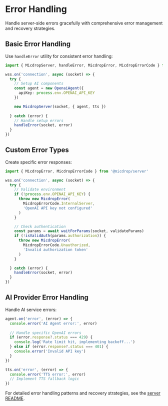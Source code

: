 # Error Handling

Handle server-side errors gracefully with comprehensive error management and recovery strategies.

## Basic Error Handling

Use `handleError` utility for consistent error handling:

```typescript
import { MicdropServer, handleError, MicdropError, MicdropErrorCode } from '@micdrop/server'

wss.on('connection', async (socket) => {
  try {
    // Setup AI components
    const agent = new OpenaiAgent({
      apiKey: process.env.OPENAI_API_KEY
    })

    new MicdropServer(socket, { agent, tts })
    
  } catch (error) {
    // Handle setup errors
    handleError(socket, error)
  }
})
```

## Custom Error Types

Create specific error responses:

```typescript
import { MicdropError, MicdropErrorCode } from '@micdrop/server'

wss.on('connection', async (socket) => {
  try {
    // Validate environment
    if (!process.env.OPENAI_API_KEY) {
      throw new MicdropError(
        MicdropErrorCode.InternalServer,
        'OpenAI API key not configured'
      )
    }

    // Check authentication
    const params = await waitForParams(socket, validateParams)
    if (!isValidAuth(params.authorization)) {
      throw new MicdropError(
        MicdropErrorCode.Unauthorized,
        'Invalid authorization token'
      )
    }

  } catch (error) {
    handleError(socket, error)
  }
})
```

## AI Provider Error Handling

Handle AI service errors:

```typescript
agent.on('error', (error) => {
  console.error('AI Agent error:', error)
  
  // Handle specific OpenAI errors
  if (error.response?.status === 429) {
    console.log('Rate limit hit, implementing backoff...')
  } else if (error.response?.status === 401) {
    console.error('Invalid API key')
  }
})

tts.on('error', (error) => {
  console.error('TTS error:', error)
  // Implement TTS fallback logic
})
```

For detailed error handling patterns and recovery strategies, see the [server README](../../packages/server/README.md).